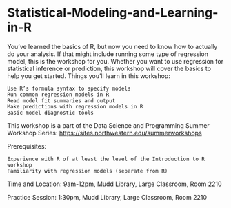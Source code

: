 # Statistical-Modeling-and-Learning-in-R
You’ve learned the basics of R, but now you need to know how to actually do your analysis. If that might include running some type of regression model, this is the workshop for you. Whether you want to use regression for statistical inference or prediction, this workshop will cover the basics to help you get started. Things you’ll learn in this workshop:

    Use R’s formula syntax to specify models
    Run common regression models in R
    Read model fit summaries and output
    Make predictions with regression models in R
    Basic model diagnostic tools

This workshop is a part of the Data Science and Programming Summer Workshop Series: https://sites.northwestern.edu/summerworkshops

Prerequisites:

    Experience with R of at least the level of the Introduction to R workshop
    Familiarity with regression models (separate from R)

Time and Location: 9am-12pm, Mudd Library, Large Classroom, Room 2210

Practice Session: 1:30pm, Mudd Library, Large Classroom, Room 2210
